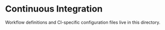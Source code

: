 <!-- SPDX-License-Identifier: MPL-2.0 -->
# Continuous Integration

Workflow definitions and CI-specific configuration files live in this directory.
